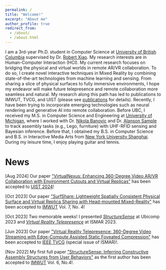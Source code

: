 ```yaml
---
permalink: /
title: "Welcome!"
excerpt: "About me"
author_profile: true
redirect_from: 
  - /about/
  - /about.html
---
```


I am a 3rd-year Ph.D. student in Computer Science at [University of British Columbia](https://www.ubc.ca/) supervised by Dr. [Robert Xiao](https://www.robertxiao.ca/). My research interests are in Human-Computer Interaction (HCI). My current research focuses on bridging the physical and virtual worlds in remote AR/VR collaboration. To do so, I create novel interactive techniques in Mixed Reality by combining state-of-the-art technologies from machine learning and sensing. From sharing a slice of physical surfaces to fully immersive environments, I hope my endeavor will make future telepresence and remote collaboration more seamless and natural. My research along this path has led to publications to IMWUT, TVCG, and UIST (please see [publications](/pulications) for details). Recently, I have been trying to incorporate emerging technologies such as neural rendering and generative AI into remote collaboration. Before UBC, I received my M.S. in Computer Science and Engineering at [University of Michigan](https://umich.edu/), where I worked with Dr. [Nikola Banovic](http://www.nikolabanovic.net/) and Dr. [Alanson Sample](https://www.alansonsample.com/) to track assembly tasks (e.g., Lego, furniture) with UHF-RFID sensing and Bayesian inference. Before that, I obtained my B.S. in Computer Science and B.S. in Interactive Media Arts from [New York University Shanghai](https://shanghai.nyu.edu/). During my leisure time, I enjoy playing guitar and tennis.

# News
[Aug 2024] Our paper ["VirtualNexus: Enhancing 360-Degree Video AR/VR Collaboration with Environment Cutouts and Virtual Replicas"](/publication/virtual-nexus) has been accepted to [UIST 2024](https://uist.acm.org/2024/)!

[Oct 2023] Our paper ["SurfShare: Lightweight Spatially Consistent Physical Surface and Virtual Replica Sharing with Head-mounted Mixed-Reality"](/publication/surf-share) has been accepted to [IMWUT](https://dl.acm.org/journal/imwut) Vol. 7, No. 4!

[Oct 2023] Two memorable weeks! I presented [*StructureSense*](/publication/structuresense) at Ubicomp 2023 and [*Virtual Reality Telepresence*](/publication/vr-telepresence) at ISMAR 2023.

[Jun 2023] Our paper ["Virtual Reality Telepresence: 360-Degree Video Streaming with Edge-Compute Assisted Static Foveated Compression"](/publication/vr-telepresence) has been accepted to [IEEE TVCG](https://ieeexplore.ieee.org/xpl/RecentIssue.jsp?punumber=2945) (special issue of ISMAR)!.

[Nov 2022] My first full paper ["StructureSense: Inferring Constructive Assembly Structures from User Behaviors"](/publication/structuresense) as the first author has been accepted to [IMWUT](https://dl.acm.org/journal/imwut) Vol. 6, No.4!.